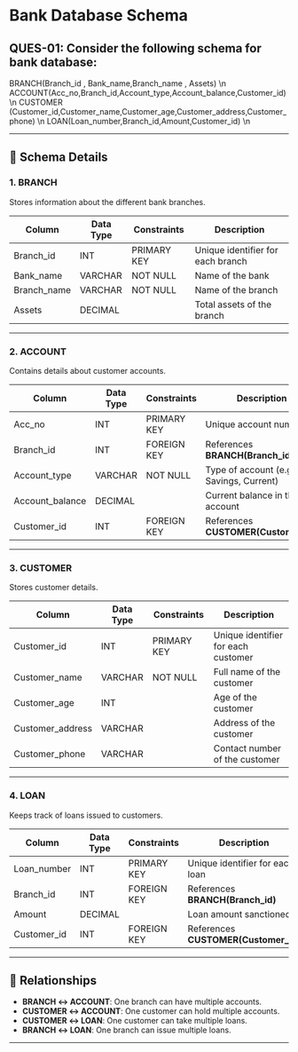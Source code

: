 
# Bank Database Schema

## QUES-01: Consider the following schema for bank database:
BRANCH(Branch_id , Bank_name,Branch_name , Assets) \n
ACCOUNT(Acc_no,Branch_id,Account_type,Account_balance,Customer_id) \n
CUSTOMER (Customer_id,Customer_name,Customer_age,Customer_address,Customer_phone) \n
LOAN(Loan_number,Branch_id,Amount,Customer_id) \n

---

## 🏦 Schema Details

### 1. BRANCH
Stores information about the different bank branches.

| Column       | Data Type | Constraints | Description |
|--------------|-----------|-------------|-------------|
| Branch_id    | INT       | PRIMARY KEY | Unique identifier for each branch |
| Bank_name    | VARCHAR   | NOT NULL    | Name of the bank |
| Branch_name  | VARCHAR   | NOT NULL    | Name of the branch |
| Assets       | DECIMAL   |             | Total assets of the branch |

---

### 2. ACCOUNT
Contains details about customer accounts.

| Column          | Data Type | Constraints | Description |
|-----------------|-----------|-------------|-------------|
| Acc_no          | INT       | PRIMARY KEY | Unique account number |
| Branch_id       | INT       | FOREIGN KEY | References **BRANCH(Branch_id)** |
| Account_type    | VARCHAR   | NOT NULL    | Type of account (e.g., Savings, Current) |
| Account_balance | DECIMAL   |             | Current balance in the account |
| Customer_id     | INT       | FOREIGN KEY | References **CUSTOMER(Customer_id)** |

---

### 3. CUSTOMER
Stores customer details.

| Column           | Data Type | Constraints | Description |
|------------------|-----------|-------------|-------------|
| Customer_id      | INT       | PRIMARY KEY | Unique identifier for each customer |
| Customer_name    | VARCHAR   | NOT NULL    | Full name of the customer |
| Customer_age     | INT       |             | Age of the customer |
| Customer_address | VARCHAR   |             | Address of the customer |
| Customer_phone   | VARCHAR   |             | Contact number of the customer |

---

### 4. LOAN
Keeps track of loans issued to customers.

| Column      | Data Type | Constraints | Description |
|-------------|-----------|-------------|-------------|
| Loan_number | INT       | PRIMARY KEY | Unique identifier for each loan |
| Branch_id   | INT       | FOREIGN KEY | References **BRANCH(Branch_id)** |
| Amount      | DECIMAL   |             | Loan amount sanctioned |
| Customer_id | INT       | FOREIGN KEY | References **CUSTOMER(Customer_id)** |

---

## 🔗 Relationships
- **BRANCH ↔ ACCOUNT**: One branch can have multiple accounts.  
- **CUSTOMER ↔ ACCOUNT**: One customer can hold multiple accounts.  
- **CUSTOMER ↔ LOAN**: One customer can take multiple loans.  
- **BRANCH ↔ LOAN**: One branch can issue multiple loans.  

---

